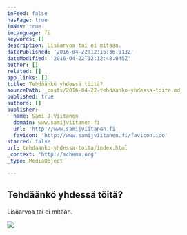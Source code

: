 ```yaml
---
inFeed: false
hasPage: true
inNav: true
inLanguage: fi
keywords: []
description: Lisäarvoa tai ei mitään.
datePublished: '2016-04-22T12:16:36.013Z'
dateModified: '2016-04-22T12:12:48.045Z'
author: []
related: []
app_links: []
title: Tehdäänkö yhdessä töitä?
sourcePath: _posts/2016-04-22-tehdaanko-yhdessa-toita.md
published: true
authors: []
publisher:
  name: Sami J.Viitanen
  domain: www.samijviitanen.fi
  url: 'http://www.samijviitanen.fi'
  favicon: 'http://www.samijviitanen.fi/favicon.ico'
starred: false
url: tehdaanko-yhdessa-toita/index.html
_context: 'http://schema.org'
_type: MediaObject

---
```

<article style=""><h1>Tehdäänkö yhdessä töitä?</h1><p>Lisäarvoa tai ei mitään.</p></article>

![](https://the-grid-user-content.s3-us-west-2.amazonaws.com/57d5a6bd-8ecc-4f1e-9806-0ec29ab8e35b.jpg)